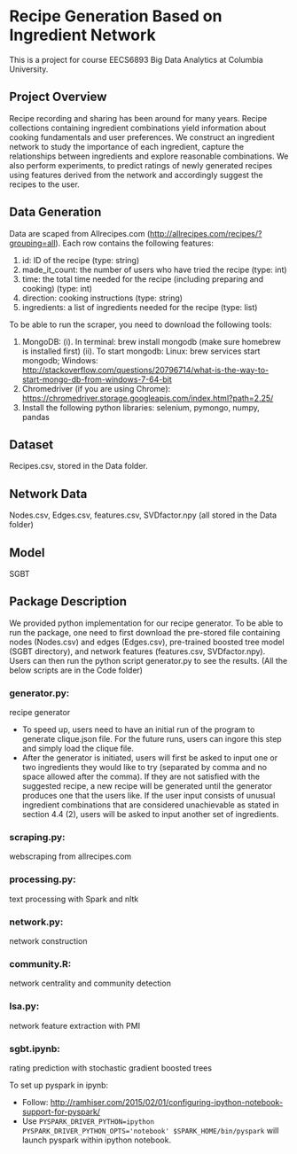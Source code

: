 # Recipe Generation Based on Ingredient Network

This is a project for course EECS6893 Big Data Analytics at Columbia University.

## Project Overview
Recipe recording and sharing has been around for many years. Recipe collections containing ingredient combinations yield information about cooking fundamentals and user preferences. We construct an ingredient network to study the importance of each ingredient, capture the relationships between ingredients and explore reasonable combinations. We also perform experiments, to predict ratings of newly generated recipes using features derived from the network and accordingly suggest the recipes to the user. 

## Data Generation

Data are scaped from Allrecipes.com (http://allrecipes.com/recipes/?grouping=all). Each row contains the following features:
  1. id: ID of the recipe (type: string)
  2. made_it_count: the number of users who have tried the recipe (type: int)
  3. time: the total time needed for the recipe (including preparing and cooking) (type: int)
  4. direction: cooking instructions (type: string)
  5. ingredients: a list of ingredients needed for the recipe (type: list)

To be able to run the scraper, you need to download the following tools:
  1. MongoDB: 
  (i). In terminal:
  brew install mongodb 
  (make sure homebrew is installed first)
  (ii). To start mongodb: 
  Linux: brew services start mongodb;
  Windows: http://stackoverflow.com/questions/20796714/what-is-the-way-to-start-mongo-db-from-windows-7-64-bit
  2. Chromedriver (if you are using Chrome):
  https://chromedriver.storage.googleapis.com/index.html?path=2.25/
  3. Install the following python libraries:
  selenium, pymongo, numpy, pandas

## Dataset
Recipes.csv, stored in the Data folder.

## Network Data
Nodes.csv, Edges.csv, features.csv, SVDfactor.npy (all stored in the Data folder)

## Model
SGBT

## Package Description
We provided python implementation for our recipe generator. To be able to run the package, one need to first download the pre-stored file containing nodes (Nodes.csv) and edges (Edges.csv), pre-trained boosted tree model (SGBT directory), and network features (features.csv, SVDfactor.npy). Users can then run the python script generator.py to see the results. (All the below scripts are in the Code folder)

### generator.py: 
recipe generator
+ To speed up, users need to have an initial run of the program to generate clique.json file. For the future runs, users can ingore this step and simply load the clique file.
+ After the generator is initiated, users will first be asked to input one or two ingredients they would like to try (separated by comma and no space allowed after the comma). If they are not satisfied with the suggested recipe, a new recipe will be generated until the generator produces one that the users like. If the user input consists of unusual ingredient combinations that are considered unachievable as stated in section 4.4 (2), users will be asked to input another set of ingredients. 

### scraping.py:
webscraping from allrecipes.com

### processing.py:
text processing with Spark and nltk

### network.py:
network construction

### community.R:
network centrality and community detection

### lsa.py:
network feature extraction with PMI

### sgbt.ipynb:
rating prediction with stochastic gradient boosted trees

To set up pyspark in ipynb:
+ Follow:  http://ramhiser.com/2015/02/01/configuring-ipython-notebook-support-for-pyspark/
+ Use 
`PYSPARK_DRIVER_PYTHON=ipython PYSPARK_DRIVER_PYTHON_OPTS='notebook' $SPARK_HOME/bin/pyspark`
will launch pyspark within ipython notebook.
